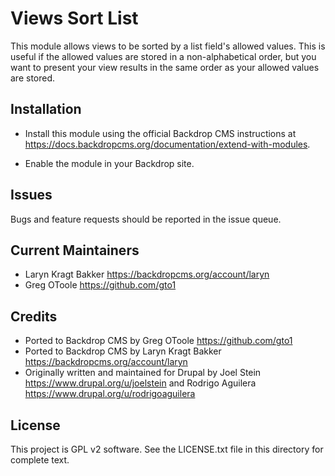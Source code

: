 Views Sort List
======================
This module allows views to be sorted by a list field's allowed values. This is useful if the allowed values are stored in a non-alphabetical order, but you want to present your view results in the same order as your allowed values are stored.

Installation
------------
- Install this module using the official Backdrop CMS instructions at
  https://docs.backdropcms.org/documentation/extend-with-modules.

- Enable the module in your Backdrop site.

Issues
------
Bugs and feature requests should be reported in the issue queue.

Current Maintainers
-------------------
- Laryn Kragt Bakker https://backdropcms.org/account/laryn
- Greg OToole https://github.com/gto1

Credits
-------
- Ported to Backdrop CMS by Greg OToole https://github.com/gto1
- Ported to Backdrop CMS by Laryn Kragt Bakker https://backdropcms.org/account/laryn
- Originally written and maintained for Drupal by Joel Stein https://www.drupal.org/u/joelstein and Rodrigo Aguilera https://www.drupal.org/u/rodrigoaguilera

License
-------
This project is GPL v2 software.
See the LICENSE.txt file in this directory for complete text.
